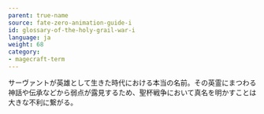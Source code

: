 ```yaml
---
parent: true-name
source: fate-zero-animation-guide-i
id: glossary-of-the-holy-grail-war-i
language: ja
weight: 68
category:
- magecraft-term
---
```


サーヴァントが英雄として生きた時代における本当の名前。その英霊にまつわる神話や伝承などから弱点が露見するため、聖杯戦争において真名を明かすことは大きな不利に繋がる。
